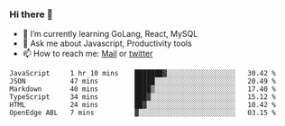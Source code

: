 ### Hi there 👋

- 🌱 I’m currently learning GoLang, React, MySQL
- 💬 Ask me about Javascript, Productivity tools 
- 📫 How to reach me: [Mail](mailto:kvaishak47@gmail.com) or [twitter](https://twitter.com/kvaish4k)

<!--START_SECTION:waka-->

```text
JavaScript     1 hr 10 mins    ███████▓░░░░░░░░░░░░░░░░░   30.42 %
JSON           47 mins         █████░░░░░░░░░░░░░░░░░░░░   20.49 %
Markdown       40 mins         ████▒░░░░░░░░░░░░░░░░░░░░   17.40 %
TypeScript     34 mins         ███▓░░░░░░░░░░░░░░░░░░░░░   15.12 %
HTML           24 mins         ██▓░░░░░░░░░░░░░░░░░░░░░░   10.42 %
OpenEdge ABL   7 mins          ▓░░░░░░░░░░░░░░░░░░░░░░░░   03.15 %
```

<!--END_SECTION:waka-->
